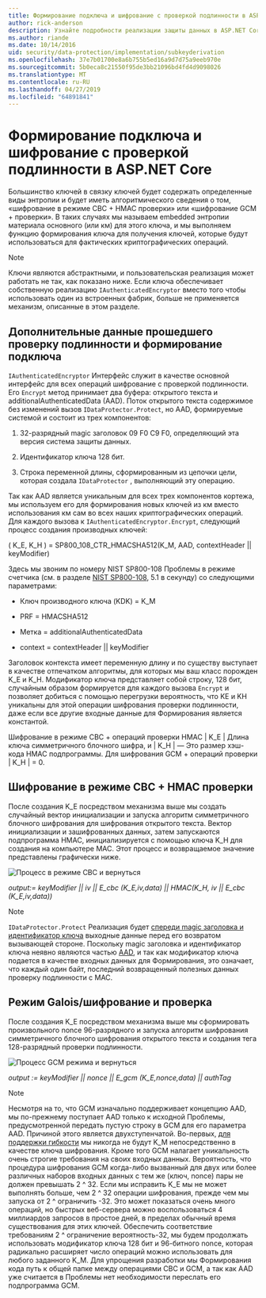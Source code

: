 ```yaml
---
title: Формирование подключа и шифрование с проверкой подлинности в ASP.NET Core
author: rick-anderson
description: Узнайте подробности реализации защиты данных в ASP.NET Core подраздела наследования и проверку подлинности шифрования.
ms.author: riande
ms.date: 10/14/2016
uid: security/data-protection/implementation/subkeyderivation
ms.openlocfilehash: 37e7b01700e8a6b755b5ed16a9d7d75a9eeb970e
ms.sourcegitcommit: 5b0eca8c21550f95de3bb21096bd4fd4d9098026
ms.translationtype: MT
ms.contentlocale: ru-RU
ms.lasthandoff: 04/27/2019
ms.locfileid: "64891841"
---
```

# <a name="subkey-derivation-and-authenticated-encryption-in-aspnet-core"></a>Формирование подключа и шифрование с проверкой подлинности в ASP.NET Core

<a name="data-protection-implementation-subkey-derivation"></a>

Большинство ключей в связку ключей будет содержать определенные виды энтропии и будет иметь алгоритмического сведения о том, «шифрование в режиме CBC + HMAC проверки» или «шифрование GCM + проверки». В таких случаях мы называем embedded энтропии материала основного (или км) для этого ключа, и мы выполняем функцию формирования ключа для получения ключей, которые будут использоваться для фактических криптографических операций.

> [!NOTE]
> Ключи являются абстрактными, и пользовательская реализация может работать не так, как показано ниже. Если ключа обеспечивает собственную реализацию `IAuthenticatedEncryptor` вместо того чтобы использовать один из встроенных фабрик, больше не применяется механизм, описанные в этом разделе.

<a name="data-protection-implementation-subkey-derivation-aad"></a>

## <a name="additional-authenticated-data-and-subkey-derivation"></a>Дополнительные данные прошедшего проверку подлинности и формирование подключа

`IAuthenticatedEncryptor` Интерфейс служит в качестве основной интерфейс для всех операций шифрование с проверкой подлинности. Его `Encrypt` метод принимает два буфера: открытого текста и additionalAuthenticatedData (AAD). Поток открытого текста содержимое без изменений вызов `IDataProtector.Protect`, но AAD, формируемые системой и состоит из трех компонентов:

1. 32-разрядный magic заголовок 09 F0 C9 F0, определяющий эта версия система защиты данных.

2. Идентификатор ключа 128 бит.

3. Строка переменной длины, сформированным из цепочки цели, которая создала `IDataProtector` , выполняющий эту операцию.

Так как AAD является уникальным для всех трех компонентов кортежа, мы используем его для формирования новых ключей из км вместо использования км сам во всех наших криптографических операций. Для каждого вызова к `IAuthenticatedEncryptor.Encrypt`, следующий процесс создания производных ключей:

( K_E, K_H ) = SP800_108_CTR_HMACSHA512(K_M, AAD, contextHeader || keyModifier)

Здесь мы звоним по номеру NIST SP800-108 Проблемы в режиме счетчика (см. в разделе [NIST SP800-108](http://nvlpubs.nist.gov/nistpubs/Legacy/SP/nistspecialpublication800-108.pdf), 5.1 в секунду) со следующими параметрами:

* Ключ производного ключа (KDK) = K_M

* PRF = HMACSHA512

* Метка = additionalAuthenticatedData

* context = contextHeader || keyModifier

Заголовок контекста имеет переменную длину и по существу выступает в качестве отпечатком алгоритмы, для которых мы ваш класс порожден K_E и K_H. Модификатор ключа представляет собой строку, 128 бит, случайным образом формируется для каждого вызова `Encrypt` и позволяет добиться с помощью перегрузки вероятность, что KE и KH уникальны для этой операции шифрования проверки подлинности, даже если все другие входные данные для Формирования является константой.

Шифрование в режиме CBC + операций проверки HMAC | K_E | Длина ключа симметричного блочного шифра, и | K_H | — Это размер хэш-кода HMAC подпрограммы. Для шифрования GCM + операций проверки | K_H | = 0.

## <a name="cbc-mode-encryption--hmac-validation"></a>Шифрование в режиме CBC + HMAC проверки

После создания K_E посредством механизма выше мы создать случайный вектор инициализации и запуска алгоритм симметричного блочного шифрования для шифрования открытого текста. Вектор инициализации и зашифрованных данных, затем запускаются подпрограмма HMAC, инициализируется с помощью ключа K_H для создания на компьютере MAC. Этот процесс и возвращаемое значение представлены графически ниже.

![Процесс в режиме CBC и вернуться](subkeyderivation/_static/cbcprocess.png)

*output:= keyModifier || iv || E_cbc (K_E,iv,data) || HMAC(K_H, iv || E_cbc (K_E,iv,data))*

> [!NOTE]
> `IDataProtector.Protect` Реализация будет [спереди magic заголовка и идентификатор ключа](xref:security/data-protection/implementation/authenticated-encryption-details) выходные данные перед его возвратом вызывающей стороне. Поскольку magic заголовка и идентификатор ключа неявно являются частью [AAD](xref:security/data-protection/implementation/subkeyderivation#data-protection-implementation-subkey-derivation-aad), и так как модификатор ключа подается в качестве входных данных для Формирования, это означает, что каждый один байт, последний возвращенный полезных данных проверку подлинности с MAC.

## <a name="galoiscounter-mode-encryption--validation"></a>Режим Galois/шифрование и проверка

После создания K_E посредством механизма выше мы сформировать произвольного nonce 96-разрядного и запуска алгоритм шифрования симметричного блочного шифрования открытого текста и создания тега 128-разрядный проверки подлинности.

![Процесс GCM режима и вернуться](subkeyderivation/_static/galoisprocess.png)

*output := keyModifier || nonce || E_gcm (K_E,nonce,data) || authTag*

> [!NOTE]
> Несмотря на то, что GCM изначально поддерживает концепцию AAD, мы по-прежнему поступает AAD только к исходной Проблемы, предусмотренной передать пустую строку в GCM для его параметра AAD. Причиной этого является двухступенчатой. Во-первых, [для поддержки гибкости](xref:security/data-protection/implementation/context-headers#data-protection-implementation-context-headers) мы никогда не будут K_M непосредственно в качестве ключа шифрования. Кроме того GCM налагает уникальность очень строгие требования на своих входных данных. Вероятность, что процедура шифрования GCM когда-либо вызванный для двух или более различных наборов входных данных с тем же (ключ, nonce) пары не должен превышать 2 ^ 32. Если мы исправить K_E мы не может выполнять больше, чем 2 ^ 32 операции шифрования, прежде чем мы запуска от 2 ^ ограничить -32. Это может показаться очень много операций, но быстрых веб-сервера можно воспользоваться 4 миллиардов запросов в простое дней, в пределах обычный время существования для этих ключей. Обеспечить соответствие требованиям 2 ^ ограничение вероятность-32, мы будем продолжать использовать модификатор ключа 128 бит и 96-битного nonce, которая радикально расширяет число операций можно использовать для любого заданного K_M. Для упрощения разработки мы Формирования кода путь к общей папке между операциями CBC и GCM, а так как AAD уже считается в Проблемы нет необходимости переслать его подпрограмма GCM.

